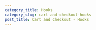 ```yaml
---
category_title: Hooks
category_slug: cart-and-checkout-hooks
post_title: Cart and Checkout - Hooks
---
```





